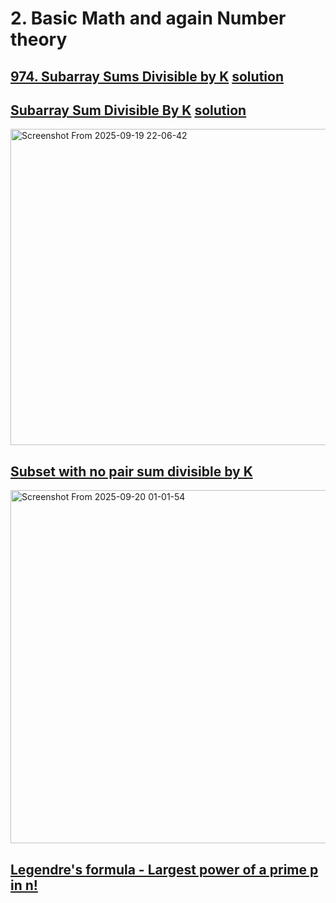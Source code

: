 # 2. Basic Math and again Number theory
## [974. Subarray Sums Divisible by K](https://leetcode.com/problems/subarray-sums-divisible-by-k/description/) [solution](https://www.youtube.com/watch?v=bcXy-T4Sc3E)
## [Subarray Sum Divisible By K](https://www.geeksforgeeks.org/problems/sub-array-sum-divisible-by-k2617/1) [solution](https://www.youtube.com/watch?v=hviDtcBVpho)
<img width="940" height="506" alt="Screenshot From 2025-09-19 22-06-42" src="https://github.com/user-attachments/assets/0d229ad8-fb7f-4ae4-bf14-1b4734c95305" />

##  [Subset with no pair sum divisible by K](https://www.geeksforgeeks.org/problems/subset-with-no-pair-sum-divisible-by-k1105/1)

<img width="1294" height="565" alt="Screenshot From 2025-09-20 01-01-54" src="https://github.com/user-attachments/assets/e98da876-1d1a-4b9c-9eeb-aa978f5eec3d" />

## [Legendre's formula - Largest power of a prime p in n!](https://www.geeksforgeeks.org/dsa/legendres-formula-highest-power-of-prime-number-that-divides-n/) 
